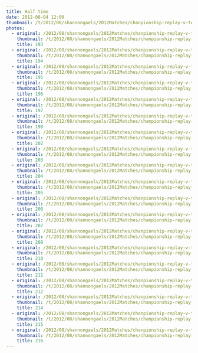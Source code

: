 ```yaml
---
title: Half time
date: 2012-08-04 12:00
thumbnail: /t/2012/08/shannongaels/2012Matches/chanpionship-replay-v-templeport/half-time/193.jpg
photos:
  - original: /2012/08/shannongaels/2012Matches/chanpionship-replay-v-templeport/half-time/193.jpg
    thumbnail: /t/2012/08/shannongaels/2012Matches/chanpionship-replay-v-templeport/half-time/193.jpg
    title: 193
  - original: /2012/08/shannongaels/2012Matches/chanpionship-replay-v-templeport/half-time/194.jpg
    thumbnail: /t/2012/08/shannongaels/2012Matches/chanpionship-replay-v-templeport/half-time/194.jpg
    title: 194
  - original: /2012/08/shannongaels/2012Matches/chanpionship-replay-v-templeport/half-time/195.jpg
    thumbnail: /t/2012/08/shannongaels/2012Matches/chanpionship-replay-v-templeport/half-time/195.jpg
    title: 195
  - original: /2012/08/shannongaels/2012Matches/chanpionship-replay-v-templeport/half-time/196.jpg
    thumbnail: /t/2012/08/shannongaels/2012Matches/chanpionship-replay-v-templeport/half-time/196.jpg
    title: 196
  - original: /2012/08/shannongaels/2012Matches/chanpionship-replay-v-templeport/half-time/197.jpg
    thumbnail: /t/2012/08/shannongaels/2012Matches/chanpionship-replay-v-templeport/half-time/197.jpg
    title: 197
  - original: /2012/08/shannongaels/2012Matches/chanpionship-replay-v-templeport/half-time/198.jpg
    thumbnail: /t/2012/08/shannongaels/2012Matches/chanpionship-replay-v-templeport/half-time/198.jpg
    title: 198
  - original: /2012/08/shannongaels/2012Matches/chanpionship-replay-v-templeport/half-time/202.jpg
    thumbnail: /t/2012/08/shannongaels/2012Matches/chanpionship-replay-v-templeport/half-time/202.jpg
    title: 202
  - original: /2012/08/shannongaels/2012Matches/chanpionship-replay-v-templeport/half-time/203.jpg
    thumbnail: /t/2012/08/shannongaels/2012Matches/chanpionship-replay-v-templeport/half-time/203.jpg
    title: 203
  - original: /2012/08/shannongaels/2012Matches/chanpionship-replay-v-templeport/half-time/204.jpg
    thumbnail: /t/2012/08/shannongaels/2012Matches/chanpionship-replay-v-templeport/half-time/204.jpg
    title: 204
  - original: /2012/08/shannongaels/2012Matches/chanpionship-replay-v-templeport/half-time/205.jpg
    thumbnail: /t/2012/08/shannongaels/2012Matches/chanpionship-replay-v-templeport/half-time/205.jpg
    title: 205
  - original: /2012/08/shannongaels/2012Matches/chanpionship-replay-v-templeport/half-time/206.jpg
    thumbnail: /t/2012/08/shannongaels/2012Matches/chanpionship-replay-v-templeport/half-time/206.jpg
    title: 206
  - original: /2012/08/shannongaels/2012Matches/chanpionship-replay-v-templeport/half-time/207.jpg
    thumbnail: /t/2012/08/shannongaels/2012Matches/chanpionship-replay-v-templeport/half-time/207.jpg
    title: 207
  - original: /2012/08/shannongaels/2012Matches/chanpionship-replay-v-templeport/half-time/208.jpg
    thumbnail: /t/2012/08/shannongaels/2012Matches/chanpionship-replay-v-templeport/half-time/208.jpg
    title: 208
  - original: /2012/08/shannongaels/2012Matches/chanpionship-replay-v-templeport/half-time/210.jpg
    thumbnail: /t/2012/08/shannongaels/2012Matches/chanpionship-replay-v-templeport/half-time/210.jpg
    title: 210
  - original: /2012/08/shannongaels/2012Matches/chanpionship-replay-v-templeport/half-time/211.jpg
    thumbnail: /t/2012/08/shannongaels/2012Matches/chanpionship-replay-v-templeport/half-time/211.jpg
    title: 211
  - original: /2012/08/shannongaels/2012Matches/chanpionship-replay-v-templeport/half-time/212.jpg
    thumbnail: /t/2012/08/shannongaels/2012Matches/chanpionship-replay-v-templeport/half-time/212.jpg
    title: 212
  - original: /2012/08/shannongaels/2012Matches/chanpionship-replay-v-templeport/half-time/214.jpg
    thumbnail: /t/2012/08/shannongaels/2012Matches/chanpionship-replay-v-templeport/half-time/214.jpg
    title: 214
  - original: /2012/08/shannongaels/2012Matches/chanpionship-replay-v-templeport/half-time/215.jpg
    thumbnail: /t/2012/08/shannongaels/2012Matches/chanpionship-replay-v-templeport/half-time/215.jpg
    title: 215
  - original: /2012/08/shannongaels/2012Matches/chanpionship-replay-v-templeport/half-time/216.jpg
    thumbnail: /t/2012/08/shannongaels/2012Matches/chanpionship-replay-v-templeport/half-time/216.jpg
    title: 216
---
```

